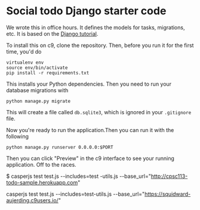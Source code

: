 # Social todo Django starter code

We wrote this in office hours. It defines the models for tasks,
migrations, etc. It is based on the 
[Django tutorial](https://docs.djangoproject.com/en/1.9/intro/).

To install this on c9, clone the repository. Then, before you run it
for the first time, you'd do

```
virtualenv env
source env/bin/activate
pip install -r requirements.txt
```
This installs your Python dependencies. Then you need to run your database
migrations with 

```
python manage.py migrate
```

This will create a file called `db.sqlite3`, which is ignored in your
`.gitignore` file. 

Now you're ready to run the application.Then you can run it with the following

```
python manage.py runserver 0.0.0.0:$PORT
```

Then you can click "Preview" in the c9 interface to see your running application.
Off to the races.

 $ casperjs test test.js --includes=test -utils.js --base_url="http://cpsc113-todo-sample.herokuapp.com"
 
  casperjs test test.js --includes=test-utils.js --base_url="https://squidward-aujerding.c9users.io/"